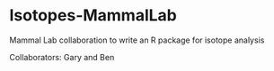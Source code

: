 # Isotopes-MammalLab

Mammal Lab collaboration to write an R package for isotope analysis

Collaborators: Gary and Ben
